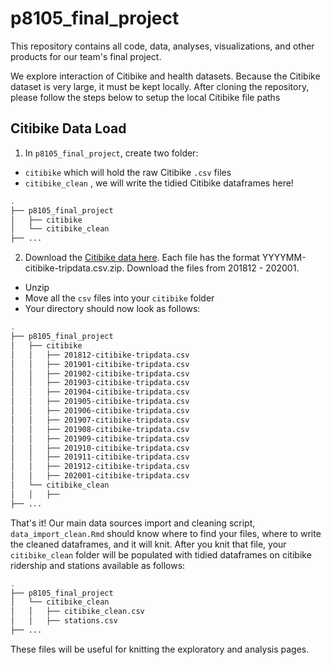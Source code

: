 # p8105_final_project

This repository contains all code, data, analyses, visualizations, and other products for our team's final project. 

We explore interaction of Citibike and health datasets. Because the Citibike dataset is very large, it must be kept locally. After cloning the repository, please follow the steps below to setup the local Citibike file paths

## Citibike Data Load 

1. In `p8105_final_project`, create two folder:
  * `citibike` which will hold the raw Citibike `.csv` files 
  * `citibike_clean` , we will write the tidied Citibike dataframes here!
  
```bash
.
├── p8105_final_project
│   ├── citibike
│   └── citibike_clean
├── ...
```

2. Download the [Citibike data here](https://s3.amazonaws.com/tripdata/index.html). Each file has the format YYYYMM-citibike-tripdata.csv.zip. Download the files from 201812 - 202001. 
* Unzip
* Move all the `csv` files into your `citibike` folder
* Your directory should now look as follows: 


```bash
.
├── p8105_final_project
│   ├── citibike
│   │   ├── 201812-citibike-tripdata.csv
│   │   ├── 201901-citibike-tripdata.csv
│   │   ├── 201902-citibike-tripdata.csv
│   │   ├── 201903-citibike-tripdata.csv
│   │   ├── 201904-citibike-tripdata.csv
│   │   ├── 201905-citibike-tripdata.csv
│   │   ├── 201906-citibike-tripdata.csv
│   │   ├── 201907-citibike-tripdata.csv
│   │   ├── 201908-citibike-tripdata.csv
│   │   ├── 201909-citibike-tripdata.csv
│   │   ├── 201910-citibike-tripdata.csv
│   │   ├── 201911-citibike-tripdata.csv
│   │   ├── 201912-citibike-tripdata.csv
│   │   ├── 202001-citibike-tripdata.csv
│   └── citibike_clean
│   │   ├── 
├── ...
```

That's it! Our main data sources import and cleaning script, `data_import_clean.Rmd` should know where to find your files, where to write the cleaned dataframes, and it will knit. After you knit that file, your `citibike_clean` folder will be populated with tidied dataframes on citibike ridership and stations available as follows:

```bash
.
├── p8105_final_project
│   └── citibike_clean
│   │   ├── citibike_clean.csv
│   │   ├── stations.csv
├── ...
```

These files will be useful for knitting the exploratory and analysis pages. 
